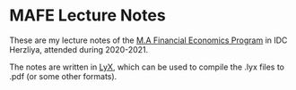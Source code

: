 # MAFE Lecture Notes

These are my lecture notes of the [M.A Financial Economics Program](https://www.idc.ac.il/en/schools/economics/graduate/pages/main.aspx) in IDC Herzliya, attended during 2020-2021.

The notes are written in [LyX](https://www.lyx.org/), which can be used to compile the .lyx files to .pdf (or some other formats).
